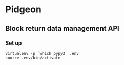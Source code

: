 # Pidgeon
## Block return data management API
### Set up
```
virtualenv -p `which pypy3` .env
source .env/bin/activate
```
